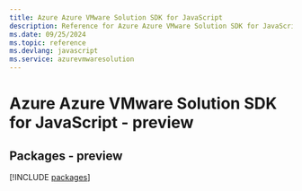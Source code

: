 ```yaml
---
title: Azure Azure VMware Solution SDK for JavaScript
description: Reference for Azure Azure VMware Solution SDK for JavaScript
ms.date: 09/25/2024
ms.topic: reference
ms.devlang: javascript
ms.service: azurevmwaresolution
---
```

# Azure Azure VMware Solution SDK for JavaScript - preview
## Packages - preview
[!INCLUDE [packages](azure-vmware-solution-index.md)]